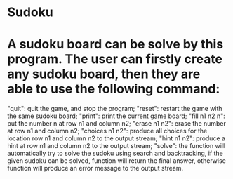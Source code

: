 # Sudoku
# A sudoku board can be solve by this program. The user can firstly create any sudoku board, then they are able to use the following command:
  "quit": quit the game, and stop the program; 
  "reset": restart the game with the same sudoku board; 
  "print": print the current game board; 
  "fill n1 n2 n": put the number n at row n1 and column n2; 
  "erase n1 n2": erase the number at row n1 and column n2; 
  "choices n1 n2": produce all choices for the location row n1 and column n2 to the output stream; 
  "hint n1 n2": produce a hint at row n1 and column n2 to the output stream; 
  "solve": the function will automatically try to solve the sudoku using search and backtracking, if the given sudoku can be solved, function will return the final answer, otherwise function will produce an error message to the output stream.
